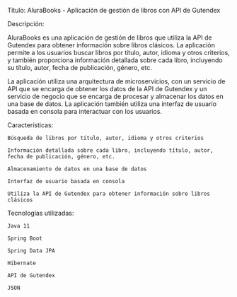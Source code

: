 Título: AluraBooks - Aplicación de gestión de libros con API de Gutendex

Descripción:

AluraBooks es una aplicación de gestión de libros que utiliza la API de Gutendex para obtener información sobre libros clásicos. La aplicación permite a los usuarios buscar libros por título, autor, idioma y otros criterios, y también proporciona información detallada sobre cada libro, incluyendo su título, autor, fecha de publicación, género, etc.

La aplicación utiliza una arquitectura de microservicios, con un servicio de API que se encarga de obtener los datos de la API de Gutendex y un servicio de negocio que se encarga de procesar y almacenar los datos en una base de datos. La aplicación también utiliza una interfaz de usuario basada en consola para interactuar con los usuarios.

Características:


    Búsqueda de libros por título, autor, idioma y otros criterios

    Información detallada sobre cada libro, incluyendo título, autor, fecha de publicación, género, etc.

    Almacenamiento de datos en una base de datos

    Interfaz de usuario basada en consola

    Utiliza la API de Gutendex para obtener información sobre libros clásicos


Tecnologías utilizadas:


    Java 11

    Spring Boot

    Spring Data JPA

    Hibernate

    API de Gutendex

    JSON

